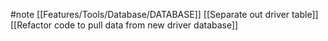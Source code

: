 #note 
[[Features/Tools/Database/DATABASE]]
[[Separate out driver table]]
[[Refactor code to pull data from new driver database]]

